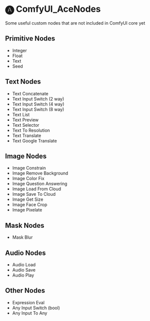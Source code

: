 # 🅐 ComfyUI_AceNodes
Some useful custom nodes that are not included in ComfyUI core yet

## Primitive Nodes
- Integer
- Float
- Text
- Seed

## Text Nodes
- Text Concatenate
- Text Input Switch (2 way)
- Text Input Switch (4 way)
- Text Input Switch (8 way)
- Text List
- Text Preview
- Text Selector
- Text To Resolution
- Text Translate
- Text Google Translate

## Image Nodes
- Image Constrain
- Image Remove Background
- Image Color Fix
- Image Question Answering
- Image Load From Cloud
- Image Save To Cloud
- Image Get Size
- Image Face Crop
- Image Pixelate

## Mask Nodes
- Mask Blur

## Audio Nodes
- Audio Load
- Audio Save
- Audio Play

## Other Nodes
- Expression Eval
- Any Input Switch (bool)
- Any Input To Any
